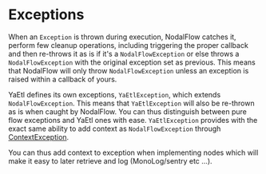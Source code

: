 # Exceptions

When an `Exception` is thrown during execution, NodalFlow catches it, perform few cleanup operations, including triggering the proper callback and then re-throws it as is if it's a `NodalFlowException` or else throws a `NodalFlowException` with the original exception set as previous. This means that NodalFlow will only throw `NodalFlowException` unless an exception is raised within a callback of yours.

YaEtl defines its own exceptions, `YaEtlException`, which extends `NodalFlowException`. This means that `YaEtlException` will also be re-thrown as is when caught by NodalFlow. You can thus distinguish between pure flow exceptions and YaEtl ones with ease. `YaEtlException` provides with the exact same ability to add context as `NodalFlowException` through [ContextException](https://github.com/fab2s/ContextException).

You can thus add context to exception when implementing nodes which will make it easy to later retrieve and log (MonoLog/sentry etc ...).
